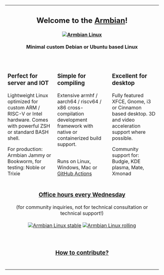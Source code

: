 <table width=100% border=0><tr>
<tr>
<td colspan=3>
<h2 align="center">Welcome to the <a href="https://www.armbian.com">Armbian</a>!</h2>
<p align="center">          
        <h4 align=center>
    <a href="https://www.armbian.com"><img src="https://raw.githubusercontent.com/armbian/.github/master/profile/tux-three.png" alt="Armbian Linux"></a><br>
            <br>Minimal custom Debian or Ubuntu based Linux
<br><br>
        </h4>


</td>
</tr>
<td>
<h3>Perfect for server and IOT</h3>
Lightweight Linux optimized for custom ARM / RISC-V or Intel hardware. Comes with powerful ZSH or standard BASH shell.
<p><p>
For production: Armbian Jammy or Bookworm, for testing: Noble or Trixie
</td>
<td>
<h3>Simple for compiling</h3>
Extensive armhf / aarch64 / riscv64 / x86 cross-compilation development framework with native or containerized build support.<br>&nbsp;
<p><p>
Runs on Linux, Windows, Mac or <a href=https://github.com/marketplace/actions/rebuild-armbian>GitHub Actions</a>
</td>
<td>
<h3>Excellent for desktop</h2>
Fully featured XFCE, Gnome, i3 or Cinnamon based desktop. 3D and video acceleration support where possible.
<p><p>
Community support for: Budgie, KDE plasma, Mate, Xmonad
</td>
</tr>
<tr>
<td colspan=3>
    <h3 align=center>
    <a href=https://calendly.com/armbian/office-hours>Office hours every Wednesday</a></h3>
    <p align=center>(for community inquiries, not for technical consultation or technical support!)
        <br><br>
<a href=https://armbian.com/download><img alt="Armbian Linux stable" src="https://img.shields.io/badge/dynamic/json?label=Armbian%20Linux%20current&query=CURRENT&color=f71000&cacheSeconds=400&style=for-the-badge&url=https%3A%2F%2Fgithub.com%2Farmbian%2Fscripts%2Freleases%2Fdownload%2Fstatus%2Frunners_capacity.json"></a>
<a href=https://github.com/armbian/community><img alt="Armbian Linux rolling" src="https://img.shields.io/badge/dynamic/json?label=Armbian%20Linux%20edge&query=EDGE&color=34be5b&cacheSeconds=400&style=for-the-badge&url=https%3A%2F%2Fgithub.com%2Farmbian%2Fscripts%2Freleases%2Fdownload%2Fstatus%2Frunners_capacity.json"></a> <br>
<br>
</p>
</td>
</tr>
<tr>
<td colspan=3>
<h3 align="center"><a href=https://github.com/armbian/build/blob/main/CONTRIBUTING.md>How to contribute?</h3></a><br>
</td>
</tr>

</table>

